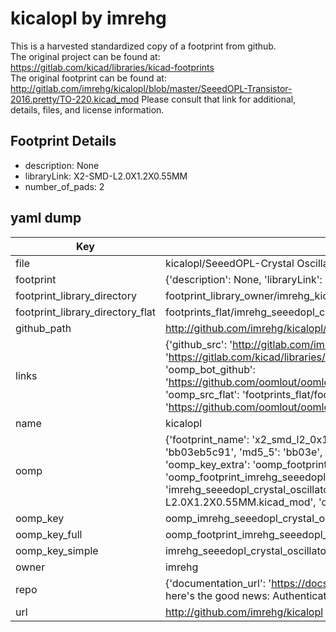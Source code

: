 # kicalopl by imrehg  
This is a harvested standardized copy of a footprint from github.  
The original project can be found at:  
https://gitlab.com/kicad/libraries/kicad-footprints  
The original footprint can be found at:
http://gitlab.com/imrehg/kicalopl/blob/master/SeeedOPL-Transistor-2016.pretty/TO-220.kicad_mod
Please consult that link for additional, details, files, and license information.  
## Footprint Details
* description: None  
* libraryLink: X2-SMD-L2.0X1.2X0.55MM  
* number_of_pads: 2  
## yaml dump  
| Key | Value |  
| --- | --- |  
| file | kicalopl/SeeedOPL-Crystal Oscillator-2016.pretty/X2-SMD-L2.0X1.2X0.55MM.kicad_mod |  
| footprint | {'description': None, 'libraryLink': 'X2-SMD-L2.0X1.2X0.55MM', 'number_of_pads': 2} |  
| footprint_library_directory | footprint_library_owner/imrehg_kicalopl |  
| footprint_library_directory_flat | footprints_flat/imrehg_seeedopl_crystal_oscillator_2016_x2_smd_l2_0x1_2x0_55mm/working |  
| github_path | http://github.com/imrehg/kicalopl/blob/master/SeeedOPL-Crystal Oscillator-2016.pretty/X2-SMD-L2.0X1.2X0.55MM.kicad_mod |  
| links | {'github_src': 'http://gitlab.com/imrehg/kicalopl/blob/master/SeeedOPL-Transistor-2016.pretty/TO-220.kicad_mod', 'github_src_repo': 'https://gitlab.com/kicad/libraries/kicad-footprints', 'oomp_bot': 'footprints/imrehg_seeedopl_crystal_oscillator_2016_x2_smd_l2_0x1_2x0_55mm/working', 'oomp_bot_github': 'https://github.com/oomlout/oomlout_oomp_footprint_bot/tree/main/footprints/imrehg_seeedopl_crystal_oscillator_2016_x2_smd_l2_0x1_2x0_55mm/working', 'oomp_src_flat': 'footprints_flat/footprints_flat/imrehg_seeedopl_crystal_oscillator_2016_x2_smd_l2_0x1_2x0_55mm/working', 'oomp_src_flat_github': 'https://github.com/oomlout/oomlout_oomp_footprint_src/tree/main/footprints_flat/imrehg_seeedopl_crystal_oscillator_2016_x2_smd_l2_0x1_2x0_55mm/working'} |  
| name | kicalopl |  
| oomp | {'footprint_name': 'x2_smd_l2_0x1_2x0_55mm', 'library_name': 'seeedopl_crystal_oscillator_2016', 'md5': 'bb03eb5c919ae7c7156e03b2c8c99ec1', 'md5_10': 'bb03eb5c91', 'md5_5': 'bb03e', 'md5_6': 'bb03eb', 'oomp_key': 'oomp_imrehg_seeedopl_crystal_oscillator_2016_x2_smd_l2_0x1_2x0_55mm', 'oomp_key_extra': 'oomp_footprint_imrehg_seeedopl_crystal_oscillator_2016_x2_smd_l2_0x1_2x0_55mm', 'oomp_key_full': 'oomp_footprint_imrehg_seeedopl_crystal_oscillator_2016_x2_smd_l2_0x1_2x0_55mm_bb03eb', 'oomp_key_simple': 'imrehg_seeedopl_crystal_oscillator_2016_x2_smd_l2_0x1_2x0_55mm', 'original_filename': 'kicalopl/SeeedOPL-Crystal Oscillator-2016.pretty/X2-SMD-L2.0X1.2X0.55MM.kicad_mod', 'owner_name': 'imrehg'} |  
| oomp_key | oomp_imrehg_seeedopl_crystal_oscillator_2016_x2_smd_l2_0x1_2x0_55mm |  
| oomp_key_full | oomp_footprint_imrehg_seeedopl_crystal_oscillator_2016_x2_smd_l2_0x1_2x0_55mm |  
| oomp_key_simple | imrehg_seeedopl_crystal_oscillator_2016_x2_smd_l2_0x1_2x0_55mm |  
| owner | imrehg |  
| repo | {'documentation_url': 'https://docs.github.com/rest/overview/resources-in-the-rest-api#rate-limiting', 'message': "API rate limit exceeded for 84.66.173.59. (But here's the good news: Authenticated requests get a higher rate limit. Check out the documentation for more details.)"} |  
| url | http://github.com/imrehg/kicalopl |  

